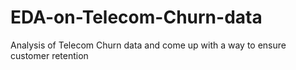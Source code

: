 # EDA-on-Telecom-Churn-data
Analysis of Telecom Churn data and come up with a way to ensure customer retention
